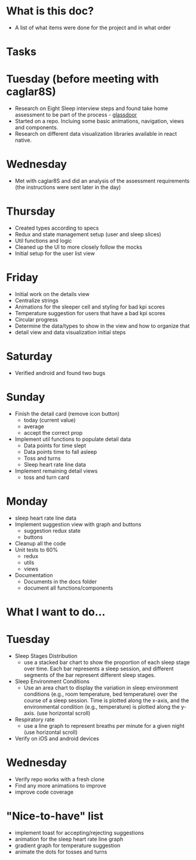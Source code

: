 # What is this doc?

- A list of what items were done for the project and in what order

# Tasks

# Tuesday (before meeting with caglar8S)

- Research on Eight Sleep interview steps and found take home assessment to be part of the process - [glassdoor](https://www.glassdoor.com/Interview/Eight-Sleep-Software-Engineer-Interview-Questions-EI_IE2131100.0,11_KO12,29.htm?filter.jobTitleFTS=Software+Engineer)
- Started on a repo. Incluing some basic animations, navigation, views and components.
- Research on different data visualization libraries available in react native.

# Wednesday

- Met with caglar8S and did an analysis of the assessment requirements (the instructions were sent later in the day)

# Thursday

- Created types according to specs
- Redux and state management setup (user and sleep slices)
- Util functions and logic
- Cleaned up the UI to more closely follow the mocks
- Initial setup for the user list view

# Friday

- Initial work on the details view
- Centralize strings
- Animations for the sleeper cell and styling for bad kpi scores
- Temperature suggestion for users that have a bad kpi scores
- Circular progress
- Determine the data/types to show in the view and how to organize that
- detail view and data visualization initial steps

# Saturday

- Verified android and found two bugs

# Sunday

- Finish the detail card (remove icon button)
  - today (current value)
  - average
  - accept the correct prop
- Implement util functions to populate detail data
  - Data points for time slept
  - Data points time to fall asleep
  - Toss and turns
  - Sleep heart rate line data
- Implement remaining detail views
  - toss and turn card

# Monday

- sleep heart rate line data
- Implement suggestion view with graph and buttons
  - suggestion redux state
  - buttons
- Cleanup all the code
- Unit tests to 60%
  - redux
  - utils
  - views
- Documentation
  - Documents in the docs folder
  - document all functions/components

# What I want to do...

# Tuesday

- Sleep Stages Distribution
  - use a stacked bar chart to show the proportion of each sleep stage over time. Each bar represents a sleep session, and different segments of the bar represent different sleep stages.
- Sleep Environment Conditions
  - Use an area chart to display the variation in sleep environment conditions (e.g., room temperature, bed temperature) over the course of a sleep session. Time is plotted along the x-axis, and the environmental condition (e.g., temperature) is plotted along the y-axis. (use horizontal scroll)
- Respiratory rate
  - use a line graph to represent breaths per minute for a given night (use horizontal scroll)
- Verify on iOS and android devices

# Wednesday

- Verify repo works with a fresh clone
- Find any more animations to improve
- improve code coverage

# "Nice-to-have" list

- implement toast for accepting/rejecting suggestions
- animation for the sleep heart rate line graph
- gradient graph for temperature suggestion
- animate the dots for tosses and turns
